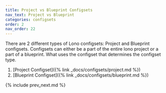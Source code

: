 ```yaml
---
title: Project vs Blueprint Configsets
nav_text: Project vs Blueprint
categories: configsets
order: 2
nav_order: 22
---
```


There are 2 different types of Lono configsets: Project and Blueprint configsets. Configsets can either be a part of the entire lono project or a part of a blueprint. What uses the configset that determines the configset type.

1. [Project Configset]({% link _docs/configsets/project.md %})
2. [Blueprint Configset]({% link _docs/configsets/blueprint.md %})

{% include prev_next.md %}

